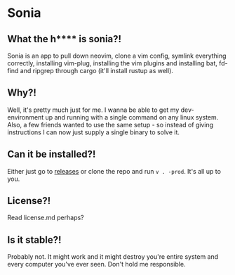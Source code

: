 # Sonia

## What the h**** is sonia?!
Sonia is an app to pull down neovim, clone a vim config, symlink everything correctly, installing vim-plug, installing the vim plugins and installing bat, fd-find and ripgrep through cargo (it'll install rustup as well).

## Why?!
Well, it's pretty much just for me. I wanna be able to get my dev-environment up and running with a single command on any linux system. Also, a few friends wanted to use the same setup - so instead of giving instructions I can now just supply a single binary to solve it.

## Can it be installed?!
Either just go to [releases](https://github.com/dvwallin/sonia/releases) or clone the repo and run `v . -prod`. It's all up to you.

## License?!
Read license.md perhaps?

## Is it stable?!
Probably not. It might work and it might destroy you're entire system and every computer you've ever seen. Don't hold me responsible.
